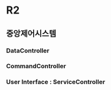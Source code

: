 # R2

## 중앙제어시스템

### DataController

### CommandController





### User Interface : ServiceController
